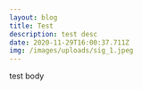 ```yaml
---
layout: blog
title: Test
description: test desc
date: 2020-11-29T16:00:37.711Z
img: /images/uploads/sig_1.jpeg
---
```

test body